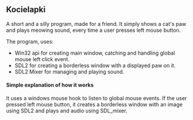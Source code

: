 ## Kocielapki
A short and a silly program, made for a friend. It simply shows a cat's paw and plays meowing sound, every time a user presses left mouse button.

The program, uses:
- Win32 api for creating main window, catching and handling global mouse left click event.
- SDL2 for creating a borderless window with a displayed paw on it.
- SDL2 Mixer for managing and playing sound.

#### Simple explanation of how it works ####
It uses a windows mouse hook to listen to global mouse events. If the user pressed left mouse button, it creates a borderless window with an image using SDL2 and plays and audio using SDL_mixer.
